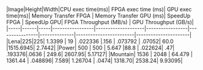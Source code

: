 |Image|Height|Width|CPU exec time(ms)| FPGA exec time (ms)| GPU exec time(ms)| Memory Transfer FPGA | Memory Transfer GPU (ms)| SpeedUp FPGA | SpeedUp GPU| FPGA Throughput (MB/s) | GPU Throughput (GB/s)|
|-----|------|-----|-----------------|--------------------|-----------------|----------------|--------------|------------------------|----------------------|
|Lena|225|225| 1.3399 | 19 | .022336 |.156 | .073792 | .07052| 60.0 |1515.6945| 2.7442|
|Power| 500 | 500 | 5.647 |88.8 | .022624| .47| .193376|.0636 | 249.6| 2607.95| 5.17127|
|Mountain| 1536 | 2048 |  64.479 | 1361.44 | .048896| 7.589| 1.26704 | .0474| 1318.70| 2538.24| 9.93095|
